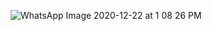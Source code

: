 ![WhatsApp Image 2020-12-22 at 1 08 26 PM](https://user-images.githubusercontent.com/63892972/102863801-1af56500-4459-11eb-88b7-1006d09f1d63.jpeg)
